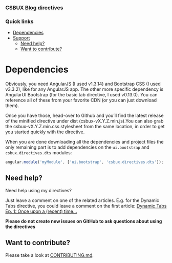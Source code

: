 ### CSBUX [Blog](https://csbux.wordpress.com) directives 

### Quick links
- [Dependencies](#dependencies)    
- [Support](#support)    
    - [Need help?](#need-help)
    - [Want to contribute?](#want-to-contribute)



# Dependencies

Obviously, you need AngularJS (I used v1.3.14) and Bootstrap CSS (I used v3.3.2), like for any AngularJS app. The other more specific dependency is AngularUI Bootstrap (for the basic tab directive, I used v0.13.0). You can reference all of these from your favorite CDN (or you can just download them).

Once you have those, head-over to Github and you’ll find the latest release of the minified directive under dist (csbux-vX.Y.Z.min.js).You can also grab the csbux-vX.Y.Z.min.css stylesheet from the same location, in order to get you started quickly with the directive.


When you are done downloading all the dependencies and project files the only remaining part is to add dependencies on the `ui.bootstrap` and `csbux.directives.dts` modules:

```js
angular.module('myModule', ['ui.bootstrap', 'csbux.directives.dts']);
```

## Need help?
Need help using my directives?

Just leave a comment on one of the related articles. E.g. for the Dynamic Tabs directive, you could leave a comment on the first article: [Dynamic Tabs Ep. 1: Once upon a (recent) time…](https://csbux.wordpress.com/2015/06/06/dynamic-tabs-ep-1-once-upon-a-recent-time)

**Please do not create new issues on GitHub to ask questions about using the directives**

## Want to contribute?
Please take a look at [CONTRIBUTING.md](CONTRIBUTING.md).
